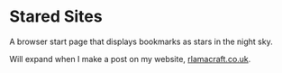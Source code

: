 # Stared Sites
A browser start page that displays bookmarks as stars in the night sky. 

Will expand when I make a post on my website, [rlamacraft.co.uk](http://rlamacraft.co.uk).
